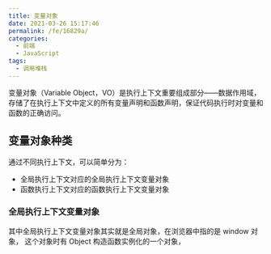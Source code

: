 ```yaml
---
title: 变量对象
date: 2021-03-26 15:17:46
permalink: /fe/16829a/
categories:
  - 前端
  - JavaScript
tags:
  - 调用堆栈
---
```

变量对象（Variable Object，VO）是执行上下文重要组成部分——数据作用域，
存储了在执行上下文中定义的所有变量声明和函数声明，保证代码执行时对变量和
函数的正确访问。

## 变量对象种类
通过不同执行上下文，可以简单分为：
- 全局执行上下文对应的全局执行上下文变量对象
- 函数执行上下文对应的函数执行上下文变量对象

### 全局执行上下文变量对象
其中全局执行上下文变量对象其实就是全局对象，在浏览器中指的是 window 对象，
这个对象时有 Object 构造函数实例化的一个对象，